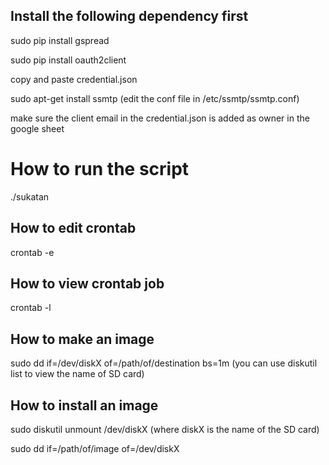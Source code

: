 ## Install the following dependency first
sudo pip install gspread

sudo pip install oauth2client

copy and paste credential.json

sudo apt-get install ssmtp (edit the conf file in /etc/ssmtp/ssmtp.conf)

make sure the client email in the credential.json is added as owner in the google sheet

# How to run the script
./sukatan

## How to edit crontab
crontab -e

## How to view crontab job
crontab -l
 
## How to make an image 
sudo dd if=/dev/diskX of=/path/of/destination bs=1m (you can use diskutil list to view the name of SD card)

## How to install an image
sudo diskutil unmount /dev/diskX  (where diskX is the name of the SD card)

sudo dd if=/path/of/image of=/dev/diskX

